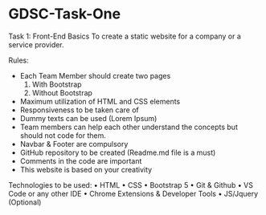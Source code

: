 # GDSC-Task-One
Task 1: Front-End Basics
To create a static website for a company or a service provider.


Rules:
- Each Team Member should create two pages
	1. With Bootstrap
	2. Without Bootstrap
- Maximum utilization of HTML and CSS elements
- Responsiveness to be taken care of
- Dummy texts can be used (Lorem Ipsum)
- Team members can help each other understand the concepts but should not code for them.
- Navbar & Footer are compulsory
- GitHub repository to be created (Readme.md file is a must)
- Comments in the code are important
- This website is based on your creativity


Technologies to be used:
• HTML 
• CSS
• Bootstrap 5
• Git & Github
• VS Code or any other IDE
• Chrome Extensions & Developer Tools
• JS/Jquery (Optional)
